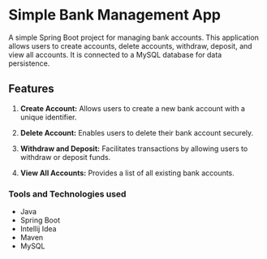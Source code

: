 # Simple Bank Management App

A simple Spring Boot project for managing bank accounts. This application allows users to create accounts, delete accounts, withdraw, deposit, and view all accounts. It is connected to a MySQL database for data persistence.

## Features

1. **Create Account:** Allows users to create a new bank account with a unique identifier.

2. **Delete Account:** Enables users to delete their bank account securely.

3. **Withdraw and Deposit:** Facilitates transactions by allowing users to withdraw or deposit funds.

4. **View All Accounts:** Provides a list of all existing bank accounts.


### Tools and Technologies used

- Java
- Spring Boot
- Intellij Idea
- Maven
- MySQL
